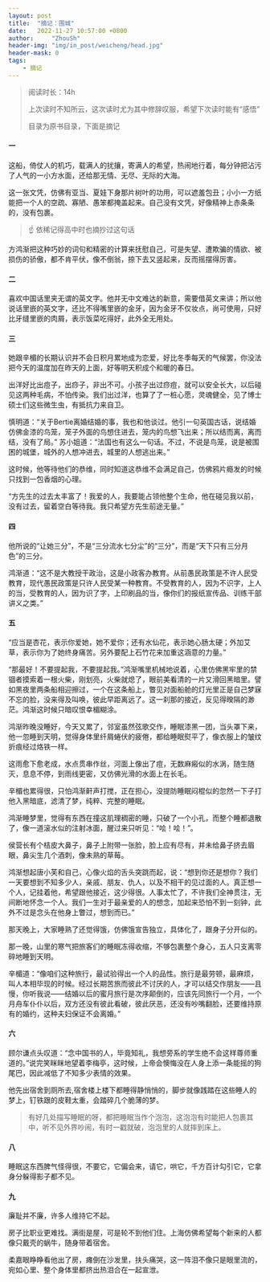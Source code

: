 ```yaml
---
layout: post
title:  "摘记：围城"
date:   2022-11-27 10:57:00 +0800
author:     "ZhouSh"
header-img: "img/in_post/weicheng/head.jpg"
header-mask: 0
tags:
    - 摘记
---
```

> 阅读时长：14h
>
> 上次读时不知所云，这次读时尤为其中修辞叹服，希望下次读时能有“感悟”
>
> 目录为原书目录，下面是摘记

#### 一

这船，倚仗人的机巧，载满人的扰攘，寄满人的希望，热闹地行着，每分钟把沾污了人气的一小方水面，还给那无情、无尽、无际的大海。

这一张文凭，仿佛有亚当、夏娃下身那片树叶的功用，可以遮羞包丑；小小一方纸能把一个人的空疏、寡陋、愚笨都掩盖起来。自己没有文凭，好像精神上赤条条的，没有包裹。
> ☝ 依稀记得高中时也摘抄过这句话

方鸿渐把这种巧妙的词句和精密的计算来抚慰自己，可是失望、遭欺骗的情欲、被损伤的骄傲，都不肯平伏，像不倒翁，捺下去又竖起来，反而摇摆得厉害。

#### 二

喜欢中国话里夹无谓的英文字。他并无中文难达的新意，需要借英文来讲；所以他说话里嵌的英文字，还比不得嘴里嵌的金牙，因为金牙不仅妆点，尚可使用，只好比牙缝里嵌的肉屑，表示饭菜吃得好，此外全无用处。

#### 三

她跟辛楣的长期认识并不会日积月累地成为恋爱，好比冬季每天的气候罢，你没法把今天的温度加在昨天的上面，好等明天积成个和暖的春日。

出洋好比出痘子，出痧子，非出不可。小孩子出过痧痘，就可以安全长大，以后碰见这两种毛病，不怕传染。我们出过洋，也算了了一桩心愿，灵魂健全，见了博士硕士们这些微生虫，有抵抗力来自卫。

慎明道：“关于Bertie离婚结婚的事，我也和他谈过。他引一句英国古话，说结婚仿佛金漆的鸟笼，笼子外面的鸟想住进去，笼内的鸟想飞出来；所以结而离，离而结，没有了局。”
苏小姐道：“法国也有这么一句话。不过，不说是鸟笼，说是被围困的城堡，城外的人想冲进去，城里的人想逃出来。”

这时候，他等待他们的恭维，同时知道这恭维不会满足自己，仿佛鸦片瘾发的时候只找到一包香烟的心理。

“方先生的过去太丰富了！我爱的人，我要能占领他整个生命，他在碰见我以前，没有过去，留着空白等待我。我只希望方先生前途无量。”

#### 四

他所说的“让她三分”，不是“三分流水七分尘”的“三分”，而是“天下只有三分月色”的三分。

鸿渐道：“这不是大教授干政治，这是小政客办教育。从前愚民政策是不许人民受教育，现代愚民政策是只许人民受某一种教育。不受教育的人，因为不识字，上人的当，受教育的人，因为识了字，上印刷品的当，像你们的报纸宣传品、训练干部讲义之类。”

#### 五

“应当是杏花，表示你爱她，她不爱你；还有水仙花，表示她心肠太硬；外加艾草，表示你为了她终身痛苦。另外要配上石竹花来加重这涵意的力量。”

“那最好！不要提起我，不要提起我。”鸿渐嘴里机械地说着，心里仿佛黑牢里的禁锢者摸索着一根火柴，刚划亮，火柴就熄了，眼前美看清的一片又滑回黑暗里。譬如黑夜里两条船相迎擦过，一个在这条船上，瞥见对面船舱的灯光里正是自己梦寐不忘的脸，没来得及叫唤，彼此早距离远了。这一刹那的接近，反见得暌隔的渺茫。鸿渐这时候只暗叹恨幸楣糊涂。

鸿渐昨晚没睡好，今天又累了，邻室虽然弦歌交作，睡眠漆黑一团，当头罩下来，他一忽睡到天明，觉得身体里纤屑蜷伏的疲倦，都给睡眠熨平了，像衣服上的皱纹折痕经过烙铁一样。

这雨愈下愈老成，水点贯串作丝，河面上像出了痘，无数麻瘢似的水涡，随生随灭，息息不停，到雨线更密，又仿佛光滑的水面上在长毛。

辛楣也累得很，只怕鸿渐鼾声打搅，正在担心，没提防睡眠闷棍似的忽然一下子打他入黑暗底，滤清了梦，纯粹、完整的睡眠。

鸿渐睡梦里，觉得有东西在撞这肌理稠密的睡，只破了一个小孔，而整个睡都退散了，像一道滚水似的注射冰面，醒过来只听见：“哙！哙！”。

侯营长有个桔皮大鼻子，鼻子上附带一张脸，脸上应有尽有，并未给鼻子挤去眉眼，鼻尖生几个酒刺，像未熟的草莓。

鸿渐想起唐小芙和自己，心像火焰的舌头突跳而起，说：“想到你还是想你？我们一天要想到不知多少人，亲戚、朋友、仇人，以及不相干的见过面的人。真正想一个人，记挂着他，希望跟他接近，这少得很。人事太忙了，不许我们全神贯注，无间断地怀念一个人。我们一生对于最亲爱的人的想念，加起来恐怕不到一刻钟，此外不过是念头在他身上瞥过，想到而已。”

那天晚上，大家睡熟了还觉得饿，仿佛饿宣告独立，具体化了，跟身子分开似的。

那一晚，山里的寒气把旅客们的睡眠冻得收缩，不够包裹整个身心，五人只支离零碎地睡到天明。

辛楣道：“像咱们这种旅行，最试验得出一个人的品性。旅行是最劳顿，最麻烦，叫人本相毕现的时候。经过长期苦旅而彼此不讨厌的人，才可以结交作朋友——且慢，你听我说——结婚以后的蜜月旅行是次序颠倒的，应该先同旅行一个月，一个月舟车仆仆以后，双方还没有彼此看破，彼此厌恶，还没有吵嘴翻脸，还要维持原有的婚约，这种夫妇保证不会离婚。”

#### 六

顾尔谦点头叹道：“念中国书的人，毕竟知礼，我想旁系的学生绝不会这样尊师重道的。”说完笑眯眯地望着李梅亭，这时候，上帝会懊悔没在人身上添一条能摇的狗尾巴，因此减低了不知多少表情的效果。

他先出宿舍到厕所去,宿舍楼上楼下都睡得静悄悄的，脚步就像践踏在这些睡人的梦上，钉铁跟的皮鞋太重，会踏碎几个脆薄的梦。

> 有好几处描写睡眠的呀，都把睡眠当作个泡泡，这泡泡有时能把人包裹其中，听不见外界吵闹，有时一戳就破，泡泡里的人就摔到床上。

#### 八

睡眠这东西脾气怪得很，不要它，它偏会来，请它，哄它，千方百计勾引它，它拿身分躲得影子都不见。

#### 九

廉耻并不廉，许多人维持它不起。

房子比职业更难找。满街是屋，可是轮不到他们住。上海仿佛希望每个新来的人都像只戴壳的蜗牛，随身带着宿舍。

柔嘉眼睁睁看他出了房，瘫倒在沙发里，扶头痛哭，这一阵泪不像只是眼里流的，宛如心里、整个身体里都挤出热泪合在一起宣泄。